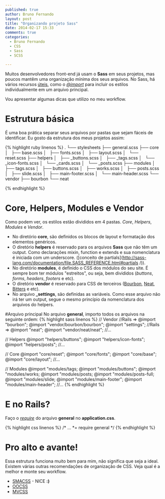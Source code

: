 ```yaml
---
published: true
author: Bruno Fernando
layout: post
title: "Organizando projeto Sass"
date: 2014-02-17 15:33
comments: true
categories:
  - Bruno Fernando
  - CSS
  - Sass
  - SCSS
  
---
```

Muitos desenvolvedores front-end já usam o **Sass** em seus projetos, mas poucos mantêm uma organização mínima dos seus arquivos. No Sass, há vários recursos [úteis](http://sass-lang.com/documentation/file.SASS_REFERENCE.html), como o [*@import*](http://sass-lang.com/documentation/file.SASS_REFERENCE.html#import) para incluir os estilos individualmente em um arquivo principal.

Vou apresentar algumas dicas que utilizo no meu workflow.

<!--more-->

# Estrutura básica
É uma boa prática separar seus arquivos por pastas que sejam fáceis de identificar. Eu gosto da estrutura dos meus projetos assim:

{% highlight ruby linenos %}
.
└── stylesheets
    ├── general.scss
    ├── core
    │   ├── base.scss
    │   ├── fonts.scss
    │   ├── layout.scss
    │   └── reset.scss
    ├── helpers
    │   ├── _buttons.scss
    │   ├── _tags.scss
    │   └── _icon-fonts.scss
    │   └── _cards.scss
    │   └── _posts.scss
    ├── modules
    │   ├── tags.scss
    │   ├── buttons.scss
    │   ├── works.scss
    │   ├── posts.scss
    │   ├── slide.scss
    │   ├── main-footer.scss
    │   └── main-header.scss
    └── vendor
        ├── bourbon
        └── neat

{% endhighlight %}

# Core, Helpers, Modules e Vendor
Como podem ver, os estilos estão divididos em 4 pastas. *Core*, *Helpers*, *Modules* e *Vendor*.

  - No diretório **core**, são definidos os blocos de layout e formatação dos elementos genéricos.
  - O diretório **helpers** é reservado para os arquivos **Sass** que não têm um output. Como declarações mixin, function e extends e sua nomenclatura é iniciada com um underscore.  ([conceito de partials](http://sass-lang.com/documentation/file.SASS_REFERENCE.html#partials /)).
  - No diretório **modules**, é definido o CSS dos módulos do seu site. É sempre bom ter módulos "estreitos", ou seja, bem divididos (*buttons*, *forms*, *headers*, *footers* e etc).
  - O diretório **vendor** é reservado para CSS de terceiros ([Bourbon](http://bourbon.io/), [Neat](http://neat.bourbon.io/), [Bitters](http://bitters.bourbon.io/) e etc).
  - No arquivo **_settings**, são definidas as variáveis. Como esse arquivo não irá ter um output, segue o mesmo princípio da nomenclatura dos arquivos do helpers.

#Arquivo principal
No arquivo **general**, importo todos os arquivos na seguinte ordem:
{% highlight sass linenos %}
  // Vendor
  //Rails => @import "bourbon";
  @import "vendor/bourbon/bourbon";
  @import "settings";
  //Rails => @import "neat";
  @import "vendor/neat/neat";
  //...

  // Helpers
  @import "helpers/buttons";
  @import "helpers/icon-fonts";
  @import "helpers/posts";
  //...

  // Core
  @import "core/reset";
  @import "core/fonts";
  @import "core/base";
  @import "core/layout";
  //...

  // Modules
  @import "modules/tags;
  @import "modules/buttons";
  @import "modules/works;
  @import "modules/posts;
  @import "modules/posts-full;
  @import "modules/slide;
  @import "modules/main-footer";
  @import "modules/main-header";
  //...
{% endhighlight %}

# E no Rails?
Faço o *[require](http://guides.rubyonrails.org/asset_pipeline.html)* do arquivo **general** no **application.css**. 

{% highlight css linenos %}
/* ...
 *= require general
 */
{% endhighlight %}


# Pro alto e avante!

Essa estrutura funciona muito bem para mim, não significa que seja a ideal. Existem várias outras recomendações de organização de CSS. Veja qual é a melhor e monte seu workflow.

- [SMACSS](http://smacss.com) - NICE **:)**
- [OOCSS](http://oocss.org)
- [MVCSS](http://mvcss.github.io)

